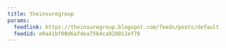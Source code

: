 ```yaml
---
title: theinsuregroup
params:
  feedlink: https://theinsuregroup.blogspot.com/feeds/posts/default
  feedid: e0a41bf00d6afdea75b4ca928011ef78
---
```

